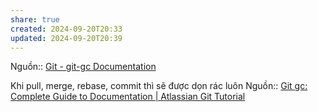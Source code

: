 ```yaml
---
share: true
created: 2024-09-20T20:33
updated: 2024-09-20T20:39
---
```

Nguồn:: [Git - git-gc Documentation](https://git-scm.com/docs/git-gc)

Khi pull, merge, rebase, commit thì sẽ được dọn rác luôn
Nguồn:: [Git gc: Complete Guide to Documentation | Atlassian Git Tutorial](https://www.atlassian.com/git/tutorials/git-gc)